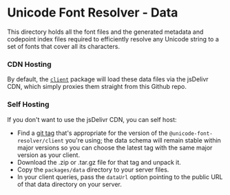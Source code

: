 # Unicode Font Resolver - Data

This directory holds all the font files and the generated metadata and codepoint index files required to efficiently resolve any Unicode string to a set of fonts that cover all its characters.

### CDN Hosting

By default, the [`client`](../client) package will load these data files via the jsDelivr CDN, which simply proxies them straight from this Github repo.

### Self Hosting

If you don't want to use the jsDelivr CDN, you can self host:

- Find a [git tag](https://github.com/lojjic/unicode-font-resolver/tags) that's appropriate for the version of the `@unicode-font-resolver/client` you're using; the data schema will remain stable within major versions so you can choose the latest tag with the same major version as your client.
- Download the .zip or .tar.gz file for that tag and unpack it.
- Copy the `packages/data` directory to your server files.
- In your client queries, pass the `dataUrl` option pointing to the public URL of that data directory on your server.

